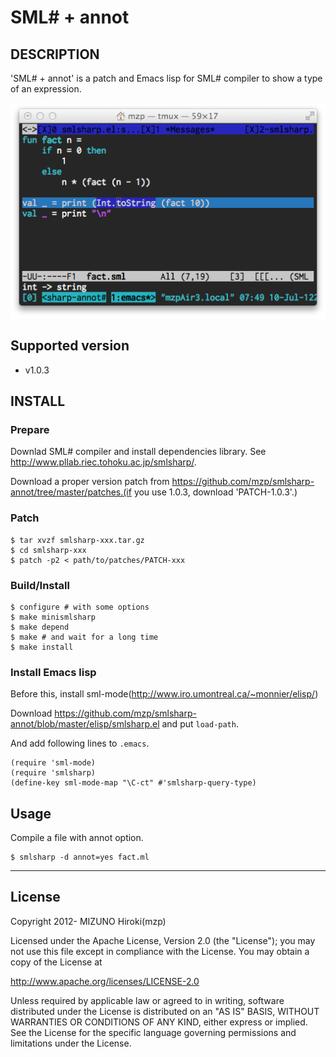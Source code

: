 SML# + annot
=============

DESCRIPTION
------------

'SML# + annot' is a patch and Emacs lisp for SML# compiler to show a type of an expression.

![sample](https://github.com/mzp/smlsharp-annot/raw/master/misc/sample.png "sample")

Supported version
------------------

 * v1.0.3

INSTALL
------------------

### Prepare
Downlad SML# compiler and install dependencies library. See http://www.pllab.riec.tohoku.ac.jp/smlsharp/.

Download a proper version patch from https://github.com/mzp/smlsharp-annot/tree/master/patches.(if you use 1.0.3, download 'PATCH-1.0.3'.)

### Patch

    $ tar xvzf smlsharp-xxx.tar.gz
    $ cd smlsharp-xxx
    $ patch -p2 < path/to/patches/PATCH-xxx

### Build/Install

    $ configure # with some options
    $ make minismlsharp
    $ make depend
    $ make # and wait for a long time
    $ make install

### Install Emacs lisp

Before this, install sml-mode(http://www.iro.umontreal.ca/~monnier/elisp/)

Download https://github.com/mzp/smlsharp-annot/blob/master/elisp/smlsharp.el and put `load-path`.

And add following lines to `.emacs`.

    (require 'sml-mode)
    (require 'smlsharp)
    (define-key sml-mode-map "\C-ct" #'smlsharp-query-type)

Usage
-------------------

Compile a file with annot option.

    $ smlsharp -d annot=yes fact.ml

* * * * * * * * * *
## License

Copyright 2012- MIZUNO Hiroki(mzp)

Licensed under the Apache License, Version 2.0 (the "License");
you may not use this file except in compliance with the License.
You may obtain a copy of the License at

   http://www.apache.org/licenses/LICENSE-2.0

Unless required by applicable law or agreed to in writing, software
distributed under the License is distributed on an "AS IS" BASIS,
WITHOUT WARRANTIES OR CONDITIONS OF ANY KIND, either express or implied.
See the License for the specific language governing permissions and
limitations under the License.

